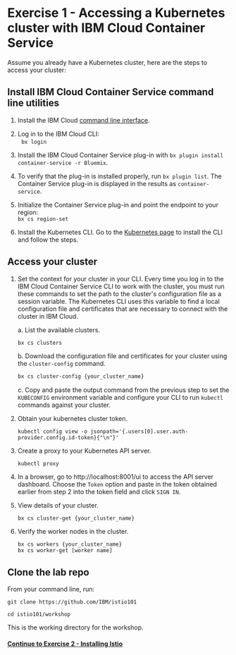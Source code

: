 # Exercise 1 - Accessing a Kubernetes cluster with IBM Cloud Container Service

Assume you already have a Kubernetes cluster, here are the steps to access your cluster:

## Install IBM Cloud Container Service command line utilities

1. Install the IBM Cloud [command line interface](https://clis.ng.bluemix.net/ui/home.html).

2. Log in to the IBM Cloud CLI:   
   `bx login`      

3. Install the IBM Cloud Container Service plug-in with `bx plugin install container-service -r Bluemix`.

4. To verify that the plug-in is installed properly, run `bx plugin list`. The Container Service plug-in is displayed in the results as `container-service`.

5. Initialize the Container Service plug-in and point the endpoint to your region:   
   `bx cs region-set`

6. Install the Kubernetes CLI. Go to the [Kubernetes page](https://kubernetes.io/docs/tasks/tools/install-kubectl/#install-kubectl-binary-via-curl) to install the CLI and follow the steps.


## Access your cluster

1. Set the context for your cluster in your CLI. Every time you log in to the IBM Cloud Container Service CLI to work with the cluster, you must run these commands to set the path to the cluster's configuration file as a session variable. The Kubernetes CLI uses this variable to find a local configuration file and certificates that are necessary to connect with the cluster in IBM Cloud.

    a. List the available clusters.
    
    ```bash
    bx cs clusters
    ```
    
    b. Download the configuration file and certificates for your cluster using the `cluster-config` command.
    
    ```bash
    bx cs cluster-config {your_cluster_name}
    ```
    
    c. Copy and paste the output command from the previous step to set the `KUBECONFIG` environment variable and configure your CLI to run `kubectl` commands against your cluster.

2. Obtain your kubernetes cluster token.

    ```
    kubectl config view -o jsonpath='{.users[0].user.auth-provider.config.id-token}{"\n"}'
    ```

3. Create a proxy to your Kubernetes API server.

    ```
    kubectl proxy
    ```
    
4. In a browser, go to http://localhost:8001/ui to access the API server dashboard.   Choose the `Token` option and paste in the token obtained earlier from step 2 into the token field and click `SIGN IN`.

5. View details of your cluster.
    ```
    bx cs cluster-get {your_cluster_name}
    ```

6. Verify the worker nodes in the cluster.   
    ```
    bx cs workers {your_cluster_name}
    bx cs worker-get [worker name]
    ```
## Clone the lab repo

From your command line, run:
   
```    
git clone https://github.com/IBM/istio101

cd istio101/workshop
```

This is the working directory for the workshop.

#### [Continue to Exercise 2 - Installing Istio](../exercise-2/README.md)